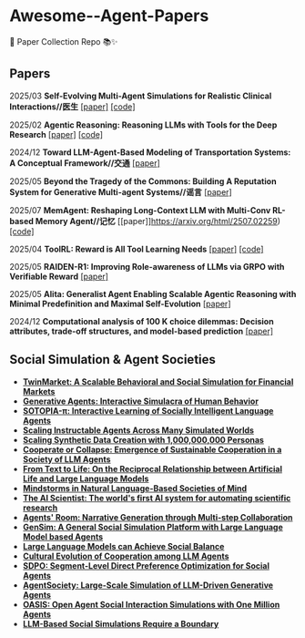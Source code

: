 # Awesome--Agent-Papers

📅  Paper Collection Repo  📚✨



## Papers

2025/03 **Self-Evolving Multi-Agent Simulations for Realistic Clinical Interactions//医生** [[paper]](https://arxiv.org/html/2503.22678) [[code]](https://github.com/MAXNORM8650/MedAgentSim)
        
2025/02 **Agentic Reasoning: Reasoning LLMs with Tools for the Deep Research** [[paper]](https://arxiv.org/pdf/2502.04644) [[code]](https://github.com/theworldofagents/Agentic-Reasoning)

2024/12 **Toward LLM-Agent-Based Modeling of Transportation Systems: A Conceptual Framework//交通** [[paper]](https://arxiv.org/html/2412.06681)

2025/05 **Beyond the Tragedy of the Commons: Building A Reputation System for Generative Multi-agent Systems//谣言** [[paper]](https://arxiv.org/html/2505.05029)

2025/07 **MemAgent: Reshaping Long-Context LLM with Multi-Conv RL-based Memory Agent//记忆** [[paper]]https://arxiv.org/html/2507.02259) [[code]](https://memagent-sialab.github.io/)

2025/04 **ToolRL: Reward is All Tool Learning Needs** [[paper]](https://arxiv.org/pdf/2504.13958) [[code]](https://github.com/qiancheng0/ToolRL)

2025/05 **RAIDEN-R1: Improving Role-awareness of LLMs via GRPO with Verifiable Reward** [[paper]](https://arxiv.org/pdf/2505.10218)

2025/05 **Alita: Generalist Agent Enabling Scalable Agentic Reasoning with Minimal Predefinition and Maximal Self-Evolution** [[paper]](https://arxiv.org/abs/2505.20286)

2024/12 **Computational analysis of 100 K choice dilemmas: Decision attributes, trade-off structures, and model-based prediction** [[paper]](https://www.pnas.org/doi/10.1073/pnas.2406489122)


## Social Simulation & Agent Societies

- **[TwinMarket: A Scalable Behavioral and Social Simulation for Financial Markets](https://arxiv.org/abs/2502.01506)**
- **[Generative Agents: Interactive Simulacra of Human Behavior](https://arxiv.org/abs/2304.03442)**
- **[SOTOPIA-π: Interactive Learning of Socially Intelligent Language Agents](https://arxiv.org/pdf/2403.08715.pdf)**
- **[Scaling Instructable Agents Across Many Simulated Worlds](https://huggingface.co/papers/2404.10179)**
- **[Scaling Synthetic Data Creation with 1,000,000,000 Personas](https://huggingface.co/papers/2406.20094)**
- **[Cooperate or Collapse: Emergence of Sustainable Cooperation in a Society of LLM Agents](https://arxiv.org/abs/2404.16698)**
- **[From Text to Life: On the Reciprocal Relationship between Artificial Life and Large Language Models](https://arxiv.org/abs/2407.09502)**
- **[Mindstorms in Natural Language-Based Societies of Mind](https://arxiv.org/abs/2305.17066)**
- **[The AI Scientist: The world's first AI system for automating scientific research](https://arxiv.org/abs/2408.06292)**
- **[Agents' Room: Narrative Generation through Multi-step Collaboration](https://arxiv.org/pdf/2410.02603)**
- **[GenSim: A General Social Simulation Platform with Large Language Model based Agents](https://arxiv.org/pdf/2410.04360)**
- **[Large Language Models can Achieve Social Balance](https://arxiv.org/pdf/2410.04054)**
- **[Cultural Evolution of Cooperation among LLM Agents](https://arxiv.org/pdf/2412.10270)**
- **[SDPO: Segment-Level Direct Preference Optimization for Social Agents](https://arxiv.org/abs/2501.01821)**
- **[AgentSociety: Large-Scale Simulation of LLM-Driven Generative Agents](https://arxiv.org/abs/2502.08691v1)**
- **[OASIS: Open Agent Social Interaction Simulations with One Million Agents](https://arxiv.org/abs/2411.11581)**
- **[LLM-Based Social Simulations Require a Boundary](https://arxiv.org/pdf/2506.19806)**
